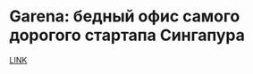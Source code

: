 # Garena: бедный офис самого дорогого стартапа Сингапура



[LINK](https://varlamov.ru/2253644.html)